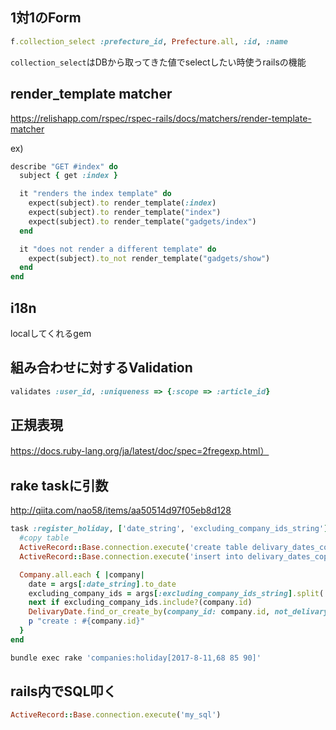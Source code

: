 ## 1対1のForm
```rb
f.collection_select :prefecture_id, Prefecture.all, :id, :name
```

`collection_select`はDBから取ってきた値でselectしたい時使うrailsの機能

## render_template matcher

https://relishapp.com/rspec/rspec-rails/docs/matchers/render-template-matcher

ex)
```rb
describe "GET #index" do
  subject { get :index }

  it "renders the index template" do
    expect(subject).to render_template(:index)
    expect(subject).to render_template("index")
    expect(subject).to render_template("gadgets/index")
  end

  it "does not render a different template" do
    expect(subject).to_not render_template("gadgets/show")
  end
end
```
## i18n

localしてくれるgem

## 組み合わせに対するValidation
```rb
validates :user_id, :uniqueness => {:scope => :article_id}
```

## 正規表現
https://docs.ruby-lang.org/ja/latest/doc/spec=2fregexp.html）

## rake taskに引数

http://qiita.com/nao58/items/aa50514d97f05eb8d128

```rb
task :register_holiday, ['date_string', 'excluding_company_ids_string'] => :environment do |task, args|
  #copy table
  ActiveRecord::Base.connection.execute('create table delivary_dates_copy like delivary_dates;')
  ActiveRecord::Base.connection.execute('insert into delivary_dates_copy select * from delivary_dates;')

  Company.all.each { |company|
    date = args[:date_string].to_date
    excluding_company_ids = args[:excluding_company_ids_string].split(' ').map { |id| id.to_i }
    next if excluding_company_ids.include?(company.id)
    DelivaryDate.find_or_create_by(company_id: company.id, not_delivary_date: date)
    p "create : #{company.id}"
  }
end
```
```sh
bundle exec rake 'companies:holiday[2017-8-11,68 85 90]'
```

## rails内でSQL叩く
```rb
ActiveRecord::Base.connection.execute('my_sql')
```
